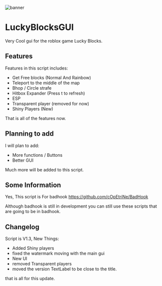 ![banner](https://raw.githubusercontent.com/cOpEtriNe/ImagePrivate/main/LUcky.PNG?token=GHSAT0AAAAAABPAGTO2CEQKA6FV4TFXE462YPCD5RA)

# LuckyBlocksGUI
Very Cool gui for the roblox game Lucky Blocks.

## Features
Features in this script includes:
* Get Free blocks (Normal And Rainbow)
* Teleport to the middle of the map
* Bhop / Circle strafe
* Hitbox Expander (Press t to refresh)
* ESP
* Transparent player (removed for now)
* Shiny Players (New)

 That is all of the features now.
 
 ## Planning to add
 I will plan to add:
 * More functions / Buttons
 * Better GUI
 
 Much more will be added to this script.
 
 ## Some Information
 
 Yes, This script is For badhook https://github.com/cOpEtriNe/BadHook
 
 Although badhook is still in development you can still use these scripts that are going to be in badhook.
 
 ## Changelog
 
 Script is V1.3, New Things:
 
* Added Shiny players
* fixed the watermark moving with the main gui
* New UI
* removed Transparent players
* moved the version TextLabel to be close to the title.

that is all for this update.

